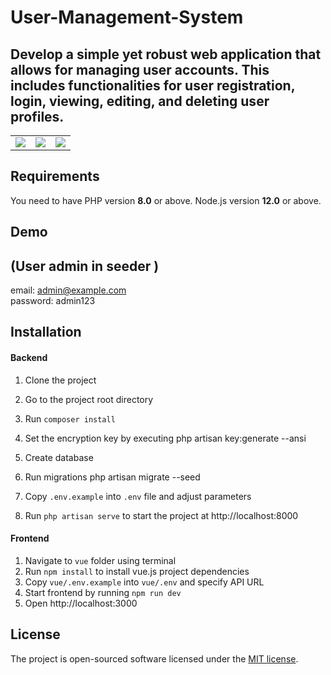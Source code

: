 # User-Management-System
## Develop a simple yet robust web application that allows for managing user accounts. This includes functionalities for user registration, login, viewing, editing, and deleting user profiles.


<table>
    <tr>
        <td>
            <a href="https://laravel.com"><img src="https://i.imgur.com/pBNT1yy.png" /></a>
        </td>
        <td>
            <a href="https://vuejs.org/"><img src="https://i.imgur.com/BxQe48y.png" /></a>
        </td>
        <td>
            <img src="https://i.imgur.com/Kp5kTUp.png" />
        </td>
    </tr>
</table> 


## Requirements
You need to have PHP version **8.0** or above. Node.js version **12.0** or above.

## Demo
## (User admin in seeder  )
email:     admin@example.com  
password:  admin123


## Installation

#### Backend
1. Clone the project
2. Go to the project root directory
3. Run `composer install`
4. Set the encryption key by executing php artisan key:generate --ansi
5. Create database
6. Run migrations php artisan migrate --seed 
   
7. Copy `.env.example` into `.env` file and adjust parameters
8. Run `php artisan serve` to start the project at http://localhost:8000

#### Frontend
1. Navigate to `vue` folder using terminal
2. Run `npm install` to install vue.js project dependencies
3. Copy `vue/.env.example` into `vue/.env` and specify API URL
4. Start frontend by running `npm run dev`
5. Open http://localhost:3000


## License

The project is open-sourced software licensed under the [MIT license](https://opensource.org/licenses/MIT).
